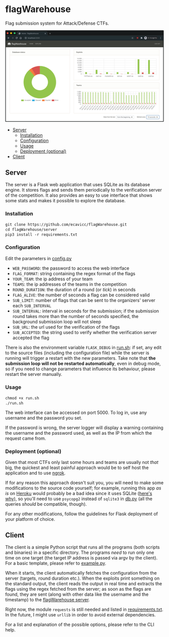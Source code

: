 # flagWarehouse
Flag submission system for Attack/Defense CTFs.

![Web interface](img/server.png)

* [Server](#server)
    * [Installation](#installation)
    * [Configuration](#configuration)
    * [Usage](#usage)
    * [Deployment (optional)](#deployment-optional)
* [Client](#client)

## Server
The server is a Flask web application that uses SQLite as its database engine. It stores flags and sends them
periodically to the verification server of the competition. It also provides an easy to use interface that shows some
stats and makes it possible to explore the database.

### Installation
```
git clone https://github.com/ecavicc/flagWarehouse.git
cd flagWarehouse/server
pip3 install -r requirements.txt
```
### Configuration
Edit the parameters in [config.py](server/config.py)

- `WEB_PASSWORD`: the password to access the web interface
- `FLAG_FORMAT`: string containing the regex format of the flags
- `YOUR_TEAM`: the ip address of your team
- `TEAMS`: the ip addresses of the teams in the competition
- `ROUND_DURATION`: the duration of a round (or *tick*) in seconds
- `FLAG_ALIVE`: the number of seconds a flag can be considered valid
- `SUB_LIMIT`: number of flags that can be sent to the organizers' server each `SUB_INTERVAL`
- `SUB_INTERVAL`: interval in seconds for the submission; if the submission round takes more than the number of seconds
                  specified, the background submission loop will not sleep
- `SUB_URL`: the url used for the verification of the flags
- `SUB_ACCEPTED`: the string used to verify whether the verification server accepted the flag

There is also the environment variable `FLASK_DEBUG` in [run.sh](server/run.sh): if set, any edit to the source files
(including the configuration file) while the server is running will trigger a restart with the new parameters.
Take note that **the submission loop will not be restarted automatically**, even in debug mode, so if you need to change
parameters that influence its behaviour, please restart the server manually.

### Usage
```
chmod +x run.sh
./run.sh
```
The web interface can be accessed on port 5000. To log in, use any username and the password you set.

If the password is wrong, the server logger will display a warning containing the username and the password used, as
well as the IP from which the request came from.

### Deployment (optional)
Given that most CTFs only last some hours and teams are usually not *that* big, the quickest and least painful approach
would be to self host the application and to use [ngrok](https://ngrok.com/).

If for any reason this approach doesn't suit you, you will need to make some modifications to the source code yourself;
for example, running this app *as is* on [Heroku](https://heroku.com) would probably be a bad idea since it uses SQLite
([here's why](https://devcenter.heroku.com/articles/sqlite3)), so you'll need to use `psycopg2` instead of `sqlite3` in
[db.py](server/application/db.py) (all the queries *should* be compatible, though).

For any other modifications, follow the guidelines for Flask deployment of your platform of choice.

## Client
The client is a simple Python script that runs all the programs (both scripts and binaries) in a specific directory.
The programs *need* to run only one time on one target (the target IP address is passed via argv by the client). For a
basic template, please refer to [example.py](client/exploits/example.py).

When it starts, the client automatically fetches the configuration from the server (targets, round duration etc.). When 
the exploits print something on the standard output, the client reads the output in real time and extracts the flags
using the regex fetched from the server; as soon as the flags are found, they are sent (along with other data like the
username and the timestamp) to the [flagWarehouse server](server).

Right now, the module `requests` is still needed and listed in [requirements.txt](client/requirements.txt). In the
future, I might use `urllib` in order to avoid external dependencies.

For a list and explanation of the possible options, please refer to the CLI help.